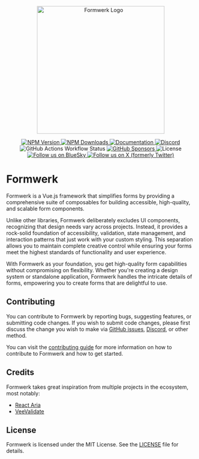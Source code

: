 <p align="center">
<picture>
  <source media="(prefers-color-scheme: dark)" srcset="https://formwerk.dev/logo-dark.svg">
  <source media="(prefers-color-scheme: light)" srcset="https://formwerk.dev/logo-light.svg">
  <img alt="Formwerk Logo" src="https://formwerk.dev/logo-dark.svg" width="340">
</picture>
</p>

<p align="center">
  <a href="https://npmjs.com/package/@formwerk/core">
    <img alt="NPM Version" src="https://img.shields.io/npm/v/%40formwerk%2Fcore">
  </a>
  <a href="https://npmjs.com/package/@formwerk/core">
    <img alt="NPM Downloads" src="https://img.shields.io/npm/dm/%40formwerk%2Fcore">
  </a>
  <a href="https://formwerk.dev">
    <img src="https://img.shields.io/badge/Documentation-02B361?logo=gitbook&logoColor=white" alt="Documentation">
  </a>
  <a href="https://discord.gg/gQ7wqpvT5X">
    <img src="https://img.shields.io/discord/1198932605740003388?logo=discord&logoColor=white" alt="Discord">
  </a>
  <img alt="GitHub Actions Workflow Status" src="https://img.shields.io/github/actions/workflow/status/formwerkjs/formwerk/ci?logo=githubactions&logoColor=white">
  <a href="https://github.com/sponsors/logaretm">
    <img alt="GitHub Sponsors" src="https://img.shields.io/github/sponsors/logaretm?logo=githubsponsors&logoColor=white">
  </a>
  <img alt="License" src="https://img.shields.io/github/license/formwerkjs/formwerk">
  <a href="https://bluesky.social/formwerk.dev">
    <img alt="Follow us on BlueSky" src="https://img.shields.io/badge/Follow%20formwerk.dev-0284c7?style=flat&logo=bluesky&logoColor=white">
  </a>
  <a href="https://x.com/useformwerk">
    <img alt="Follow us on X (formerly Twitter)" src="https://img.shields.io/badge/Follow%20@useformwerk-1f2937?style=flat&logo=x">
  </a>
</p>

# Formwerk

Formwerk is a Vue.js framework that simplifies forms by providing a comprehensive suite of composables for building accessible, high-quality, and scalable form components.

Unlike other libraries, Formwerk deliberately excludes UI components, recognizing that design needs vary across projects. Instead, it provides a rock-solid foundation of accessibility, validation, state management, and interaction patterns that just work with your custom styling. This separation allows you to maintain complete creative control while ensuring your forms meet the highest standards of functionality and user experience.

With Formwerk as your foundation, you get high-quality form capabilities without compromising on flexibility. Whether you're creating a design system or standalone application, Formwerk handles the intricate details of forms, empowering you to create forms that are delightful to use.

## Contributing

You can contribute to Formwerk by reporting bugs, suggesting features, or submitting code changes. If you wish to submit code changes, please first discuss the change you wish to make via [GitHub issues](https://github.com/formwerkjs/formwerk/issues), [Discord](https://discord.gg/gQ7wqpvT5X), or other method.

You can visit the [contributing guide](./CONTRIBUTING.md) for more information on how to contribute to Formwerk and how to get started.

## Credits

Formwerk takes great inspiration from multiple projects in the ecosystem, most notably:

- [React Aria](https://react-spectrum.adobe.com/)
- [VeeValidate](https://vee-validate.logaretm.com/)

## License

Formwerk is licensed under the MIT License. See the [LICENSE](./LICENSE) file for details.
